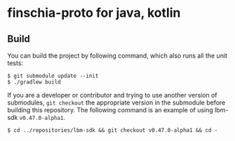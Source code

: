 # finschia-proto for java, kotlin

## Build

You can build the project by following command, which also runs all the unit tests:

```shell
$ git submodule update --init
$ ./gradlew build
```

If you are a developer or contributor and trying to use another version of submodules, `git checkout`
the appropriate version in the submodule before building this repository. The following command is an example
of using lbm-sdk `v0.47.0-alpha1`.

```shell
$ cd ../repositories/lbm-sdk && git checkout v0.47.0-alpha1 && cd -
```
